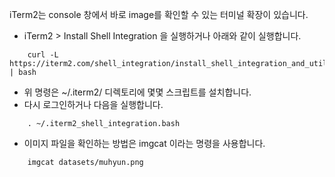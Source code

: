 iTerm2는 console 창에서 바로 image를 확인할 수 있는 터미널 확장이 있습니다.
- iTerm2 > Install Shell Integration 을 실행하거나 아래와 같이 실행합니다.
```
    curl -L https://iterm2.com/shell_integration/install_shell_integration_and_utilities.sh | bash
```
- 위 명령은 ~/.iterm2/ 디렉토리에 몇몇 스크립트를 설치합니다.
- 다시 로그인하거나 다음을 실행합니다.
```
    . ~/.iterm2_shell_integration.bash
```
- 이미지 파일을 확인하는 방법은 imgcat 이라는 명령을 사용합니다.
```
    imgcat datasets/muhyun.png
```
